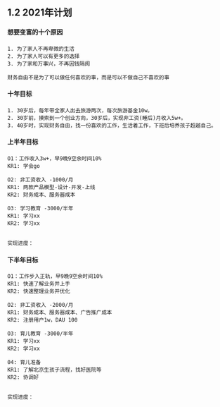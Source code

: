 ## 1.2 2021年计划


#### 想要变富的十个原因
```
1. 为了家人不再卑微的生活
2. 为了家人可以有更多的选择
3. 为了家和万事兴，不再因钱隔阂

财务自由不是为了可以做任何喜欢的事，而是可以不做自己不喜欢的事
```

#### 十年目标
```
1. 30岁后，每年带全家人出去旅游两次，每次旅游基金10w。
2. 30岁前，摸索到一个创业方向，30岁后，实现非工资(睡后)月收入5w+。
3. 40岁时，实现财务自由，找一份喜欢的工作，生活着工作，下班后培养孩子超越自己。
```


#### 上半年目标
```
O1：工作收入3w+，早9晚9空余时间10%
KR1: 学会go

O2: 非工资收入 -1000/月
KR1: 两款产品模型-设计-开发-上线
KR2: 财务成本、服务器成本

O3: 学习教育 -3000/半年
KR1: 学习xx
KR2: 学习xx


实现进度：

```


#### 下半年目标
```
O1：工作步入正轨，早9晚9空余时间10%
KR1: 快速了解业务并上手
KR2: 快速整理业务并优化

O2: 非工资收入 -2000/月
KR1: 财务成本、服务器成本、广告推广成本
KR2: 注册用户1w，DAU 100

O3: 育儿教育 -3000/半年
KR1: 学习xx
KR2: 学习xx

04: 育儿准备
KR1: 了解北京生孩子流程，找好医院等
KR2: 协调好


实现进度：

```